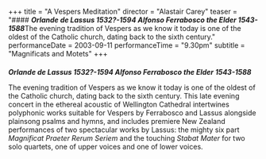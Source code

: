+++
title = "A Vespers Meditation"
director = "Alastair Carey"
teaser = "#### ***Orlande de Lassus 1532?-1594 Alfonso Ferrabosco the Elder 1543-1588***The evening tradition of Vespers as we know it today is one of the oldest of the Catholic church, dating back to the sixth century."
performanceDate = 2003-09-11
performanceTime = "9.30pm"
subtitle = "Magnificats and Motets"
+++

#### 
***Orlande de Lassus 1532?-1594 Alfonso Ferrabosco the Elder 1543-1588***


The evening tradition of Vespers as we know it today is one of the oldest of the Catholic church, dating back to the sixth century. This late evening concert in the ethereal acoustic of Wellington Cathedral intertwines polyphonic works suitable for Vespers by Ferrabosco and Lassus alongside plainsong psalms and hymns, and includes premiere New Zealand performances of two spectacular works by Lassus: the mighty six part *Magnificat Praeter Rerum Seriem* and the touching *Stabat Mater* for two solo quartets, one of upper voices and one of lower voices.
